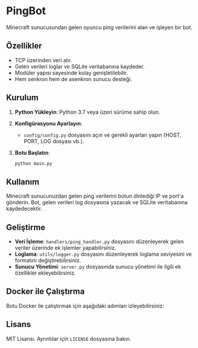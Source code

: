 # PingBot

Minecraft sunucusundan gelen oyuncu ping verilerini alan ve işleyen bir bot.

## Özellikler

- TCP üzerinden veri alır.
- Gelen verileri loglar ve SQLite veritabanına kaydeder.
- Modüler yapısı sayesinde kolay genişletilebilir.
- Hem senkron hem de asenkron sunucu desteği.

## Kurulum

1. **Python Yükleyin**: Python 3.7 veya üzeri sürüme sahip olun.


2. **Konfigürasyonu Ayarlayın**:
    - `config/config.py` dosyasını açın ve gerekli ayarları yapın (HOST, PORT, LOG dosyası vb.).

3. **Botu Başlatın**:
    ```bash
    python main.py
    ```

## Kullanım

Minecraft sunucunuzdan gelen ping verilerini botun dinlediği IP ve port'a gönderin. Bot, gelen verileri log dosyasına yazacak ve SQLite veritabanına kaydedecektir.

## Geliştirme

- **Veri İşleme**: `handlers/ping_handler.py` dosyasını düzenleyerek gelen veriler üzerinde ek işlemler yapabilirsiniz.
- **Loglama**: `utils/logger.py` dosyasını düzenleyerek loglama seviyesini ve formatını değiştirebilirsiniz.
- **Sunucu Yönetimi**: `server.py` dosyasında sunucu yönetimi ile ilgili ek özellikler ekleyebilirsiniz.

## Docker ile Çalıştırma

Botu Docker ile çalıştırmak için aşağıdaki adımları izleyebilirsiniz:

## Lisans

MIT Lisansı. Ayrıntılar için `LICENSE` dosyasına bakın.
